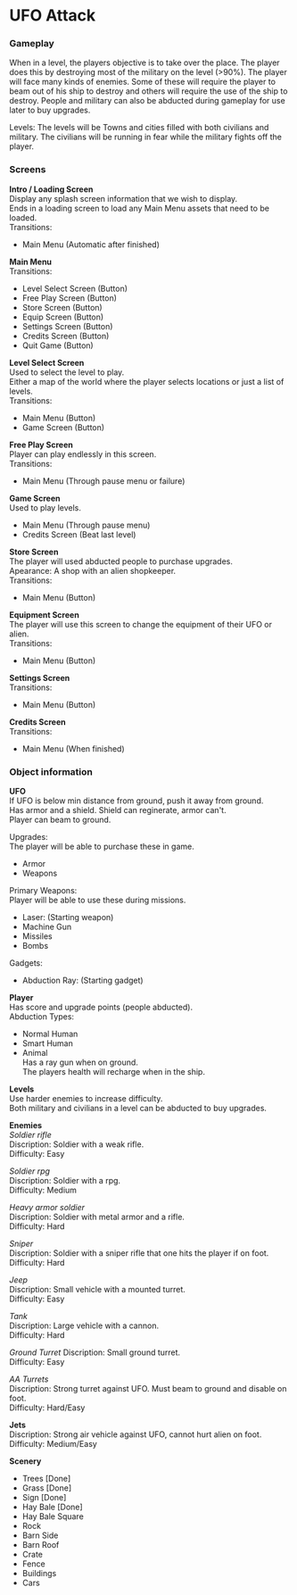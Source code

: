 
UFO Attack 
==========

### Gameplay  
When in a level, the players objective is to take over the place. The player does this by destroying most of the military on the level (>90%). The player will face many kinds of enemies. Some of these will require the player to beam out of his ship to destroy and others will require the use of the ship to destroy. People and military can also be abducted during gameplay for use later to buy upgrades.  

Levels: The levels will be Towns and cities filled with both civilians and military. The civilians will be running in fear while the military fights off the player.  

### Screens  

**Intro / Loading Screen**  
Display any splash screen information that we wish to display.  
Ends in a loading screen to load any Main Menu assets that need to be loaded.  
Transitions:  
- Main Menu  (Automatic after finished)  

**Main Menu**  
Transitions:  
- Level Select Screen (Button)  
- Free Play Screen (Button)  
- Store Screen (Button)  
- Equip Screen (Button)  
- Settings Screen (Button)  
- Credits Screen (Button)  
- Quit Game (Button)  

**Level Select Screen**  
Used to select the level to play.  
Either a map of the world where the player selects locations or just a list of levels.  
Transitions:  
- Main Menu  (Button)  
- Game Screen  (Button)  

**Free Play Screen**  
Player can play endlessly in this screen.  
Transitions:  
- Main Menu  (Through pause menu or failure) 

**Game Screen**  
Used to play levels.  
- Main Menu  (Through pause menu)  
- Credits Screen (Beat last level)  

**Store Screen**  
The player will used abducted people to purchase upgrades.  
Apearance: A shop with an alien shopkeeper.  
Transitions:  
- Main Menu  (Button)  

**Equipment Screen**  
The player will use this screen to change the equipment of their UFO or alien.  
Transitions:  
- Main Menu  (Button)  

**Settings Screen**  
Transitions:  
- Main Menu  (Button)  

**Credits Screen**  
Transitions:
- Main Menu (When finished)  

### Object information  

**UFO**    
If UFO is below min distance from ground, push it away from ground.  
Has armor and a shield. Shield can reginerate, armor can't.  
Player can beam to ground.  

Upgrades:  
The player will be able to purchase these in game.  
- Armor  
- Weapons  

Primary Weapons:  
Player will be able to use these during missions.  
- Laser: (Starting weapon)   
- Machine Gun  
- Missiles  
- Bombs  

Gadgets:  
- Abduction Ray: (Starting gadget)  

**Player**  
Has score and upgrade points (people abducted).  
Abduction Types:  
- Normal Human  
- Smart Human  
- Animal  
Has a ray gun when on ground.   
The players health will recharge when in the ship.  

**Levels**  
Use harder enemies to increase difficulty.  
Both military and civilians in a level can be abducted to buy upgrades.  

**Enemies**  
*Soldier rifle*  
Discription: Soldier with a weak rifle.  
Difficulty: Easy  

*Soldier rpg*  
Discription: Soldier with a rpg.  
Difficulty: Medium  
 
*Heavy armor soldier*  
Discription: Soldier with metal armor and a rifle.  
Difficulty: Hard  

*Sniper*  
Discription: Soldier with a sniper rifle that one hits the player if on foot.  
Difficulty: Hard  

*Jeep*  
Discription: Small vehicle with a mounted turret.  
Difficulty: Easy  

*Tank*  
Discription: Large vehicle with a cannon.  
Difficulty: Hard  

*Ground Turret*
Discription: Small ground turret.    
Difficulty: Easy    

*AA Turrets*  
Discription: Strong turret against UFO. Must beam to ground and disable on foot.  
Difficulty: Hard/Easy  

**Jets**  
Discription: Strong air vehicle against UFO, cannot hurt alien on foot.    
Difficulty: Medium/Easy  

**Scenery**  
- Trees [Done]  
- Grass [Done]   
- Sign [Done]  
- Hay Bale [Done]  
- Hay Bale Square  
- Rock  
- Barn Side  
- Barn Roof  
- Crate  
- Fence  
- Buildings  
- Cars  

